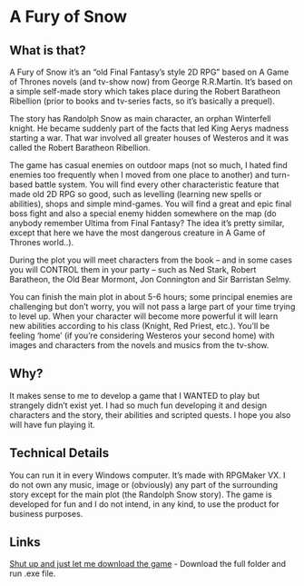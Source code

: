 # A Fury of Snow

## What is that?

A Fury of Snow it’s an “old Final Fantasy’s style 2D RPG” based on A Game of Thrones novels (and tv-show now) from George R.R.Martin.  It’s based on a simple self-made story which takes place during the Robert Baratheon Ribellion (prior to books and tv-series facts, so it’s basically a prequel).

The story has Randolph Snow as main character, an orphan Winterfell knight. He became suddenly part of the facts that led King Aerys madness starting a war. That war involved all greater houses of Westeros and it was called the Robert Baratheon Ribellion.

The game has casual enemies on outdoor maps (not so much, I hated find enemies too frequently when I moved from one place to another) and turn-based battle system. You will find every other characteristic feature that made old 2D RPG so good, such as levelling (learning new spells or abilities), shops and simple mind-games.  You will find a great and epic final boss fight and also a special enemy hidden somewhere on the map (do anybody remember Ultima from Final Fantasy?  The idea it’s pretty similar, except that here we have the most dangerous creature in A Game of Thrones world..).

During the plot you will meet characters from the book – and in some cases you will CONTROL them in your party – such as Ned Stark, Robert Baratheon, the Old Bear Mormont, Jon Connington and Sir Barristan Selmy.

You can finish the main plot in about 5-6 hours; some principal enemies are challenging but don’t worry, you will not pass a large part of your time trying to level up. When your character will become more powerful it will learn new abilities according to his class (Knight, Red Priest, etc.). You’ll be feeling ‘home’ (if you’re considering Westeros your second home) with images and characters from the novels and musics from the tv-show.

## Why?

It makes sense to me to develop a game that I WANTED to play but strangely didn’t exist yet. I had so much fun developing it and design characters and the story, their abilities and scripted quests. I hope you also will have fun playing it.

## Technical Details

You can run it in every Windows computer. It’s made with RPGMaker VX. I do not own any music, image or (obviously) any part of the surrounding story except for the main plot (the Randolph Snow story). The game is developed for fun and I do not intend, in any kind, to use the product for business purposes.

## Links

[Shut up and just let me download the game](https://drive.google.com/drive/folders/1ZvmKestgbTrNMGZ8UV09v5sdUD92uyAq?usp=sharing) - Download the full folder and run .exe file.
